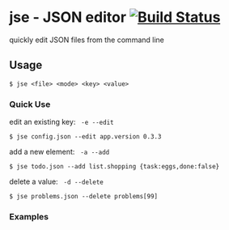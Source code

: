# jse - JSON editor [![Build Status](https://travis-ci.org/bjubes/jse.svg?branch=master)](https://travis-ci.org/bjubes/jse)


quickly edit JSON files from the command line


## Usage
```
$ jse <file> <mode> <key> <value>
```
### Quick Use
edit an existing key: ``` -e --edit```
```
$ jse config.json --edit app.version 0.3.3
```
add a new element: ``` -a --add```
```
$ jse todo.json --add list.shopping {task:eggs,done:false}
```
delete a value: ``` -d --delete```
```
$ jse problems.json --delete problems[99]
```
### Examples
